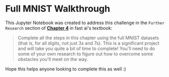 # Full MNIST Walkthrough

This Jupyter Notebook was created to address this challenge in the `Further Research` section of [**Chapter 4**](https://colab.research.google.com/github/fastai/fastbook/blob/master/04_mnist_basics.ipynb) in fast ai's textbook:
> Complete all the steps in this chapter using the full MNIST datasets (that is, for all digits, not just 3s and 7s). This is a significant project and will take you quite a bit of time to complete! You'll need to do some of your own research to figure out how to overcome some obstacles you'll meet on the way.

Hope this helps anyone looking to complete this as well :)
